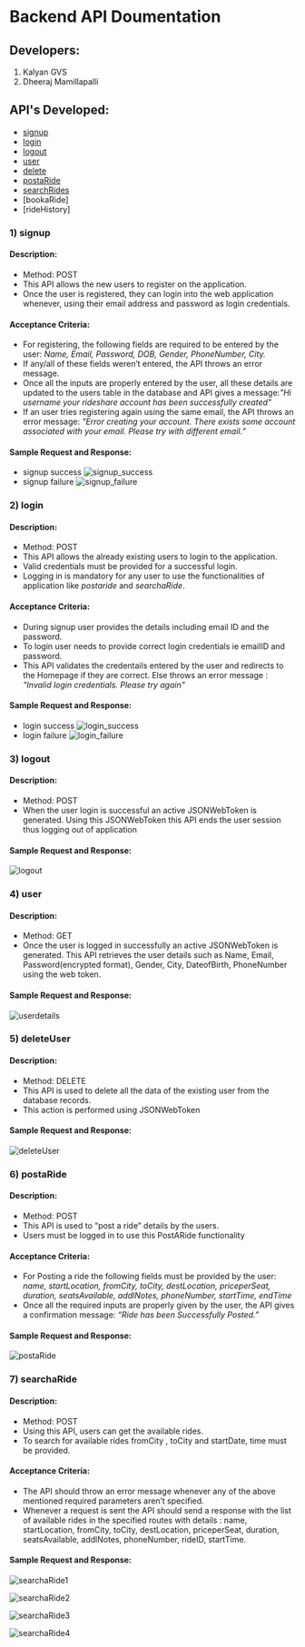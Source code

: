 # Backend API Doumentation

## Developers:     
1) Kalyan GVS
2) Dheeraj Mamillapalli

## API's Developed:

- [signup](#1-signup)
- [login](#2-login)
- [logout](#3-logout)
- [user](#4-user)
- [delete](#5-delete)
- [postaRide](#6-postaride)
- [searchRides](#7-searchrides)
- [bookaRide]
- [rideHistory]



### 1) signup

#### Description:

- Method: POST
- This API allows the new users to register on the application.
- Once the user is registered, they can login into the web application whenever, using their email address
and password as login credentials.

#### Acceptance Criteria:

- For registering, the following fields are required to be entered by the user: <em>Name, Email,
Password, DOB, Gender, PhoneNumber, City. </em>
 - If any/all of these fields weren’t entered, the API throws an error message.
 - Once all the inputs are properly entered by the user, all these details are updated to the users table in the database and API gives a message:<em>"Hi username your rideshare account has been successfully created"</em>
 -  If an user tries registering again using the same email, the API throws an error message: <em>"Error creating your account. There exists some account associated with your email. Please try with different email.”</em>

#### Sample Request and Response:

- signup success
![signup_success](https://user-images.githubusercontent.com/97773629/164362041-4dfd321d-3056-4049-b895-9e70262596cf.PNG)
- signup failure
![signup_failure](https://user-images.githubusercontent.com/97773629/164362080-3fc14093-c673-4c20-b8d5-575d27eec938.PNG)



### 2) login

#### Description:

- Method: POST
- This API allows the already existing users to login to the application.
- Valid credentials must be provided for a successful login.
- Logging in is mandatory for any user to use the functionalities of application like <em>postaride</em> and <em>searchaRide</em>.

#### Acceptance Criteria:

- During signup user provides the details including email ID and the password.
- To login user needs to provide correct login credentials ie emailID and password.
- This API validates the credentails entered by the user and redirects to the Homepage if they are correct. Else throws an error message : <em>"Invalid login credentials. Please try again"</em>

#### Sample Request and Response:

- login success
![login_success](https://user-images.githubusercontent.com/97773629/164362582-2261059e-9739-4faf-ba5c-0cb6ab78fdc8.PNG)
- login failure
![login_failure](https://user-images.githubusercontent.com/97773629/164362599-f27b75c3-304c-41f6-8c8a-4402d9062008.PNG)



### 3) logout

#### Description:

- Method: POST
- When the user login is successful an active JSONWebToken is generated. Using this JSONWebToken this API ends the user session thus logging out of application 
#### Sample Request and Response:
![logout](https://user-images.githubusercontent.com/97773629/164363347-a20e4f7f-632f-4d37-baf2-dc5af748e095.PNG)


### 4) user

#### Description:

- Method: GET
- Once the user is logged in successfully an active JSONWebToken is generated. This API retrieves the user details such as Name, Email, Password(encrypted format), Gender, City, DateofBirth, PhoneNumber using the web token.

#### Sample Request and Response:
 ![userdetails](https://user-images.githubusercontent.com/97773629/164363812-9d061c1b-9231-465b-ac19-d34368bf502c.PNG)


### 5) deleteUser

#### Description:

- Method: DELETE
- This API is used to delete all the data of the existing user from the database records.
- This action is performed using JSONWebToken

#### Sample Request and Response:
![deleteUser](https://user-images.githubusercontent.com/97773629/164390439-7c750c04-11a7-4832-a770-ae6f837e1328.PNG)



### 6) postaRide
#### Description:

-  Method: POST
-  This API is used to “post a ride” details by the users.
-  Users must be logged in to use this PostARide functionality

#### Acceptance Criteria:

-  For Posting a ride the following fields must be provided by the user: <em>name, startLocation, fromCity, toCity, destLocation, priceperSeat, duration, seatsAvailable, addlNotes, phoneNumber, startTime, endTime</em>
- Once all the required inputs are properly given by the user, the API gives a confirmation message: <em>“Ride has been Successfully Posted.”</em>

#### Sample Request and Response:
![postaRide](https://user-images.githubusercontent.com/97773629/164401412-0cea772b-914f-4f9f-831a-c8f4772c7558.PNG)


### 7) searchaRide
#### Description:

- Method: POST
- Using this API, users can get the available rides.
- To search for available rides fromCity , toCity and startDate, time must be provided.


#### Acceptance Criteria:

- The API should throw an error message whenever any of the above mentioned required
parameters aren’t specified.
- Whenever a request is sent the API should send a response with the list of available rides in the specified routes with details : name, startLocation, fromCity, toCity, destLocation, priceperSeat, duration, seatsAvailable, addlNotes, phoneNumber, rideID, startTime.


#### Sample Request and Response:

![searchaRide1](https://user-images.githubusercontent.com/97773629/164404959-a3274642-ac1b-42b9-8b00-65ce43a9ad02.PNG)

![searchaRide2](https://user-images.githubusercontent.com/97773629/164404916-d15335fd-558b-4fc2-bed3-389ed39df912.PNG)

![searchaRide3](https://user-images.githubusercontent.com/97773629/164404863-bbb14384-72dd-43d7-9f6d-4b71a7817499.PNG)

![searchaRide4](https://user-images.githubusercontent.com/97773629/164404801-a5f5903d-d1ad-4063-87be-fbc115dbd695.PNG)


